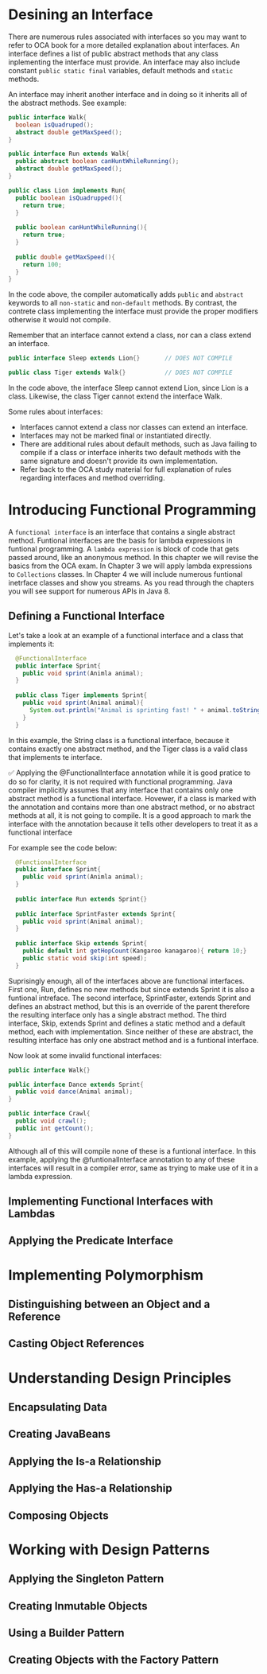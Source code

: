 # Desining an Interface
There are numerous rules associated with interfaces so you may want to refer to OCA book for a more detailed explanation about interfaces. An interface defines a list of public abstract methods that any class inplementing the interface must provide. An interface may also include constant ```public static final``` variables, default methods and ```static``` methods.

An interface may inherit another interface and in doing so it inherits all of the abstract methods. See example:
```java
public interface Walk{
  boolean isQuadruped();
  abstract double getMaxSpeed();
}

public interface Run extends Walk{
  public abstract boolean canHuntWhileRunning();
  abstract double getMaxSpeed();
}

public class Lion implements Run{
  public boolean isQuadrupped(){
    return true;
  }
  
  public boolean canHuntWhileRunning(){
    return true;
  }
  
  public double getMaxSpeed(){
    return 100;
  }
}
```

In the code above, the compiler automatically adds ```public``` and ```abstract``` keywords to all ```non-static``` and ```non-default``` methods. By contrast, the contrete class implementing the interface must provide the proper modifiers otherwise it would not compile.

Remember that an interface cannot extend a class, nor can a class extend an interface.

```java 
public interface Sleep extends Lion{}       // DOES NOT COMPILE

public class Tiger extends Walk{}           // DOES NOT COMPILE

```
In the code above, the interface Sleep cannot extend Lion, since Lion is a class. Likewise, the class Tiger cannot extend the interface Walk.

Some rules about interfaces:
- Interfaces cannot extend a class nor classes can extend an interface.
- Interfaces may not be marked final or instantiated directly.
- There are additional rules about default methods, such as Java failing to compile if a class or interface inherits two default methods with the same signature and doesn't provide its own implementation.
- Refer back to the OCA study material for full explanation of rules regarding interfaces and method overriding.

# Introducing Functional Programming
A ```functional interface``` is an interface that contains a single abstract method. Funtional interfaces are the basis for lambda expressions in funtional programming. A ```lambda expression``` is block of code that gets passed around, like an anonymous method. In this chapter we will revise the basics from the OCA exam. In Chapter 3 we will apply lambda expressions to ```Collections``` classes. In Chapter 4 we will include numerous funtional inetrface classes and show you streams. As you read through the chapters you will see support for numerous APIs in Java 8.

## Defining a Functional Interface

Let's take a look at an example of a functional interface and a class that implements it:

```java
  @FunctionalInterface
  public interface Sprint{
    public void sprint(Animla animal);
  }
  
  public class Tiger implements Sprint{
    public void sprint(Animal animal){
      System.out.println("Animal is sprinting fast! " + animal.toString());
    }
  }
```
In this example, the String class is a functional interface, because it contains exactly one abstract method, and the Tiger class is a valid class that implements te interface.

:white_check_mark: Applying the @FunctionalInterface annotation while it is good pratice to do so for clarity, it is not required with functional programming. Java compiler implicitly assumes that any interface that contains only one abstract method is a functional interface. Hovewer, if a class is marked with the annotation and contains more than one abstract method, or no abstract methods at all, it is not going to compile. It is a good approach to mark the interface with the annotation because it tells other developers to treat it as a functional interface

For example see the code below:

```java
  @FunctionalInterface
  public interface Sprint{
    public void sprint(Animla animal);
  }
  
  public interface Run extends Sprint{}
  
  public interface SprintFaster extends Sprint{
    public void sprint(Animal animal);
  }
  
  public interface Skip extends Sprint{
    public default int getHopCount(Kangaroo kanagaroo){ return 10;}
    public static void skip(int speed);
  }

```
Suprisingly enough, all of the interfaces above are functional interfaces. First one, Run, defines no new methods but since extends Sprint it is also a funtional intreface. The second interface, SprintFaster, extends Sprint and defines an abstract  method, but this is an override of the parent therefore the resulting interface only has a single abstract method. The third interface, Skip, extends Sprint and defines a static method and a default method, each with implementation. Since neither of these are abstract, the resulting interface has only one abstract method and is a funtional interface. 

Now look at some invalid functional interfaces:

```java
public interface Walk{}

public interface Dance extends Sprint{
  public void dance(Animal animal);
}

public interface Crawl{
  public void crawl();
  public int getCount();
}

```

Although all of this will compile none of these is a funtional interface. In this example, applying the @funtionalInterface annotation to any of these interfaces will result in a compiler error, same as trying to make use of it in a lambda expression.

## Implementing Functional Interfaces with Lambdas
## Applying the Predicate Interface
# Implementing Polymorphism
## Distinguishing between an Object and a Reference
## Casting Object References
# Understanding Design Principles
## Encapsulating Data
## Creating JavaBeans
## Applying the Is-a Relationship
## Applying the Has-a Relationship
## Composing Objects
# Working with Design Patterns
## Applying the Singleton Pattern
## Creating Inmutable Objects
## Using a Builder Pattern
## Creating Objects with the Factory Pattern
